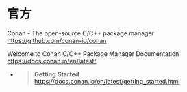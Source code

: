 
# 官方

Conan - The open-source C/C++ package manager https://github.com/conan-io/conan

Welcome to Conan C/C++ Package Manager Documentation https://docs.conan.io/en/latest/
- > **Getting Started** https://docs.conan.io/en/latest/getting_started.html
